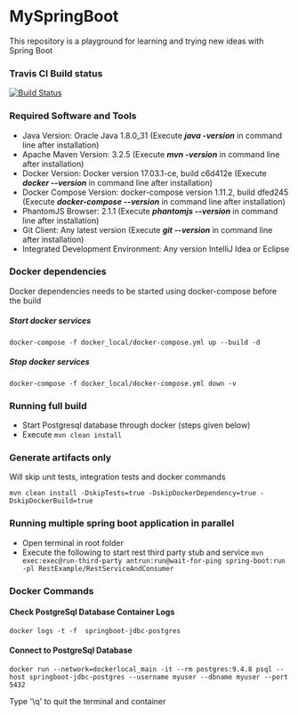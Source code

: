 # MySpringBoot
This repository is a playground for learning and trying new ideas with Spring Boot

### Travis CI Build status
[![Build Status](https://travis-ci.org/harishkannarao/MySpringBoot.svg?branch=master)](https://travis-ci.org/harishkannarao/MySpringBoot)

### Required Software and Tools
* Java Version: Oracle Java 1.8.0_31 (Execute **_java -version_** in command line after installation)
* Apache Maven Version: 3.2.5 (Execute **_mvn -version_** in command line after installation)
* Docker Version: Docker version 17.03.1-ce, build c6d412e (Execute **_docker --version_** in command line after installation)
* Docker Compose Version: docker-compose version 1.11.2, build dfed245 (Execute **_docker-compose --version_** in command line after installation)
* PhantomJS Browser: 2.1.1 (Execute **_phantomjs --version_** in command line after installation)
* Git Client: Any latest version (Execute **_git --version_** in command line after installation)
* Integrated Development Environment: Any version IntelliJ Idea or Eclipse

### Docker dependencies
Docker dependencies needs to be started using docker-compose before the build
##### Start docker services
```
docker-compose -f docker_local/docker-compose.yml up --build -d
```
##### Stop docker services
```
docker-compose -f docker_local/docker-compose.yml down -v
```

### Running full build
* Start Postgresql database through docker (steps given below)
* Execute ```mvn clean install```

### Generate artifacts only
Will skip unit tests, integration tests and docker commands
```
mvn clean install -DskipTests=true -DskipDockerDependency=true -DskipDockerBuild=true
```

### Running multiple spring boot application in parallel
* Open terminal in root folder
* Execute the following to start rest third party stub and service ```mvn exec:exec@run-third-party antrun:run@wait-for-ping spring-boot:run -pl RestExample/RestServiceAndConsumer```

### Docker Commands
#### Check PostgreSql Database Container Logs
```
docker logs -t -f  springboot-jdbc-postgres
```
#### Connect to PostgreSql Database
```
docker run --network=dockerlocal_main -it --rm postgres:9.4.8 psql --host springboot-jdbc-postgres --username myuser --dbname myuser --port 5432
```
Type '\q' to quit the terminal and container